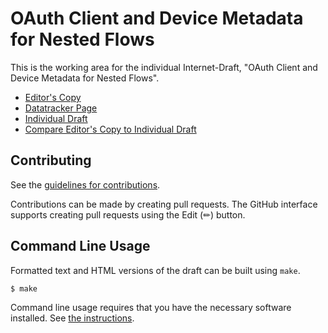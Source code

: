 # OAuth Client and Device Metadata for Nested Flows

This is the working area for the individual Internet-Draft, "OAuth Client and Device Metadata for Nested Flows".

* [Editor's Copy](https://aaronpk.github.io/oauth-metadata-for-nested-flows/#go.draft-parecki-oauth-metadata-for-nested-flows.html)
* [Datatracker Page](https://datatracker.ietf.org/doc/draft-parecki-oauth-metadata-for-nested-flows)
* [Individual Draft](https://datatracker.ietf.org/doc/html/draft-parecki-oauth-metadata-for-nested-flows)
* [Compare Editor's Copy to Individual Draft](https://aaronpk.github.io/oauth-metadata-for-nested-flows/#go.draft-parecki-oauth-metadata-for-nested-flows.diff)


## Contributing

See the
[guidelines for contributions](https://github.com/aaronpk/oauth-metadata-for-nested-flows/blob/main/CONTRIBUTING.md).

Contributions can be made by creating pull requests.
The GitHub interface supports creating pull requests using the Edit (✏) button.


## Command Line Usage

Formatted text and HTML versions of the draft can be built using `make`.

```sh
$ make
```

Command line usage requires that you have the necessary software installed.  See
[the instructions](https://github.com/martinthomson/i-d-template/blob/main/doc/SETUP.md).

